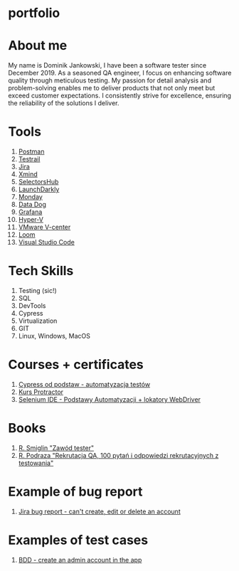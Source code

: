 # portfolio

# About me
My name is Dominik Jankowski, I have been a software tester since December 2019. As a seasoned QA engineer, I focus on enhancing software quality through meticulous testing. My passion for detail analysis and problem-solving enables me to deliver products that not only meet but exceed customer expectations. I consistently strive for excellence, ensuring the reliability of the solutions I deliver.

# Tools
1. [Postman](https://www.postman.com/)
2. [Testrail](https://www.testrail.com/)
3. [Jira](https://www.atlassian.com/pl/software/jira)
4. [Xmind](https://xmind.app/)
5. [SelectorsHub](https://selectorshub.com/)
6. [LaunchDarkly](https://launchdarkly.com/)
7. [Monday](https://monday.com/lang/pl)
8. [Data Dog](https://www.datadoghq.com/)
9. [Grafana](https://grafana.com/)
10. [Hyper-V](https://en.wikipedia.org/wiki/Hyper-V)
11. [VMware V-center](https://www.vmware.com/products/vcenter.html)
12. [Loom](https://www.loom.com/)
13. [Visual Studio Code](https://code.visualstudio.com/)

# Tech Skills
1. Testing (sic!)
2. SQL
3. DevTools
4. Cypress
5. Virtualization
6. GIT
7. Linux, Windows, MacOS

# Courses + certificates
1. [Cypress od podstaw - automatyzacja testów](https://www.udemy.com/certificate/UC-ad550457-7515-44fa-bec6-33df0a2b1183/)
2. [Kurs Protractor](https://www.udemy.com/certificate/UC-35431715-5f51-490d-8692-f9737ba896a7/)
3. [Selenium IDE - Podstawy Automatyzacji + lokatory WebDriver](https://www.udemy.com/certificate/UC-IBNMPXF3/)

# Books
1. [R. Smiglin "Zawód tester"](https://lubimyczytac.pl/ksiazka/291227/zawod-tester)
2. [R. Podraza "Rekrutacja QA, 100 pytań i odpowiedzi rekrutacyjnych z testowania"](https://lubimyczytac.pl/ksiazka/5101808/pytania-i-odpowiedzi-rekrutacyjne)

# Example of bug report
1. [Jira bug report - can't create, edit or delete an account](https://docs.google.com/document/d/1xXDyeq2gOgyY6CcQe2SDCQFXx8lPeIuQ3qxOSqDVgCo/edit?usp=sharing)

# Examples of test cases
1. [BDD - create an admin account in the app](https://docs.google.com/document/d/1UVNGIz7ROMlM-CtfxMTtDgXm6a-akrgMCYdNQWU-_o8/edit?usp=sharing)
